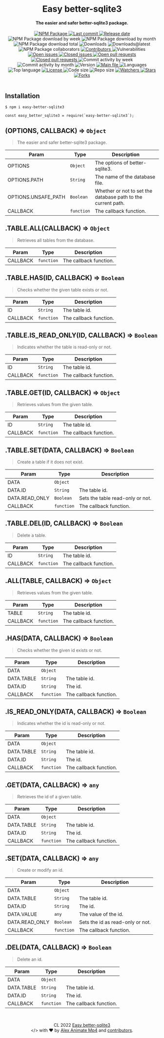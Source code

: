 <a name="top"></a>
<div id="readme-head" align="center">
    <h1 id="readme-title">Easy better-sqlite3</h1>
    <h4 id="readme-description">The easier and safer better-sqlite3 package.</h4>
    <a id="readme-shield-npm" href="https://www.npmjs.com/package/easy-better-sqlite3">
        <img id="readme-shield-npm-img" src="https://img.shields.io/npm/v/easy-better-sqlite3" alt="NPM Package" />
    </a>
    <a id="readme-shield-last-commit" href="https://github.com/AlexAnimateMp4/easy-better-sqlite3/commits/main">
        <img id="readme-shield-last-commit-img"
            src="https://img.shields.io/github/last-commit/AlexAnimateMp4/easy-better-sqlite3" alt="Last commit" />
    </a>
    <a id="readme-shield-release-date" href="https://github.com/AlexAnimateMp4/easy-better-sqlite3/releases/latest">
        <img id="readme-shield-release-date-img"
            src="https://img.shields.io/github/release-date/AlexAnimateMp4/easy-better-sqlite3" alt="Release date" />
    </a>
    <a id="readme-shield-npm-download-week">
        <img id="readme-shield-npm-download-week-img"
            src="https://img.shields.io/npm/dw/easy-better-sqlite3?label=npm%20downloads"
            alt="NPM Package download by week" />
    </a>
    <a id="readme-shield-npm-download-month">
        <img id="readme-shield-npm-download-month-img"
            src="https://img.shields.io/npm/dm/easy-better-sqlite3?label=npm%20downloads"
            alt="NPM Package download by month" />
    </a>
    <a id="readme-shield-npm-download-total">
        <img id="readme-shield-npm-download-total-img"
            src="https://img.shields.io/npm/dt/easy-better-sqlite3?label=npm%20downloads"
            alt="NPM Package download total" />
    </a>
    <a id="readme-shield-downloads">
        <img id="readme-shield-downloads-img"
            src="https://img.shields.io/github/downloads/AlexAnimateMp4/easy-better-sqlite3/total" alt="Downloads" />
    </a>
    <a id="readme-shield-downloads-latest">
        <img id="readme-shield-downloads-latest-img"
            src="https://img.shields.io/github/downloads/AlexAnimateMp4/easy-better-sqlite3/latest/total"
            alt="Downloads@latest" />
    </a>
    <a id="readme-shield-npm-collaborators">
        <img id="readme-shield-npm-collaborators-img" src="https://img.shields.io/npm/collaborators/easy-better-sqlite3"
            alt="NPM Package collaborators" />
    </a>
    <a id="readme-shield-contributors" href="https://github.com/AlexAnimateMp4/easy-better-sqlite3/graphs/contributors">
        <img id="readme-shield-contributors-img"
            src="https://img.shields.io/github/contributors/AlexAnimateMp4/easy-better-sqlite3" alt="Contributors" />
    </a>
    <a id="readme-shield-vulnerabilities">
        <img id="readme-shield-vulnerabilities-img"
            src="https://img.shields.io/snyk/vulnerabilities/github/AlexAnimateMp4/easy-better-sqlite3"
            alt="Vulnerabilities" />
    </a>
    <a id="readme-shield-open-issues"
        href="https://github.com/AlexAnimateMp4/easy-better-sqlite3/issues?q=is%3Aopen+is%3Aissue">
        <img id="readme-shield-open-issues-img"
            src="https://img.shields.io/github/issues-raw/AlexAnimateMp4/easy-better-sqlite3" alt="Open issues" />
    </a>
    <a id="readme-shield-closed-issues"
        href="https://github.com/AlexAnimateMp4/easy-better-sqlite3/issues?q=is%3Aissue+is%3Aclosed">
        <img id="readme-shield-closed-issues-img"
            src="https://img.shields.io/github/issues-closed-raw/AlexAnimateMp4/easy-better-sqlite3"
            alt="Closed issues" />
    </a>
    <a id="readme-shield-open-pull-requests"
        href="https://github.com/AlexAnimateMp4/easy-better-sqlite3/pulls?q=is%3Aopen+is%3Apr">
        <img id="readme-shield-open-pull-requests-img"
            src="https://img.shields.io/github/issues-pr-raw/AlexAnimateMp4/easy-better-sqlite3"
            alt="Open pull requests" />
    </a>
    <a id="readme-shield-closed-pull-requests"
        href="https://github.com/AlexAnimateMp4/easy-better-sqlite3/pulls?q=is%3Apr+is%3Aclosed">
        <img id="readme-shield-closed-pull-requests-img"
            src="https://img.shields.io/github/issues-pr-closed-raw/AlexAnimateMp4/easy-better-sqlite3"
            alt="Closed pull requests" />
    </a>
    <a id="readme-shield-commit-activity-by-week">
        <img id="readme-shield-commit-activity-by-week-img"
            src="https://img.shields.io/github/commit-activity/w/AlexAnimateMp4/easy-better-sqlite3"
            alt="Commit activity by week" />
    </a>
    <a id="readme-shield-commit-activity-by-month">
        <img id="readme-shield-commit-activity-by-month-img"
            src="https://img.shields.io/github/commit-activity/m/AlexAnimateMp4/easy-better-sqlite3"
            alt="Commit activity by month" />
    </a>
    <a id="readme-shield-version">
        <img id="readme-shield-version-img"
            src="https://img.shields.io/github/package-json/v/AlexAnimateMp4/easy-better-sqlite3" alt="Version" />
    </a>
    <a id="readme-shield-main-file" href="./index.min.js">
        <img id="readme-shield-main-file-img"
            src="https://img.shields.io/github/package-json/main/AlexAnimateMp4/easy-better-sqlite3" alt="Main file" />
    </a>
    <a id="readme-shield-languages">
        <img id="readme-shield-languages-img"
            src="https://img.shields.io/github/languages/count/AlexAnimateMp4/easy-better-sqlite3" alt="Languages" />
    </a>
    <a id="readme-shield-top-language">
        <img id="readme-shield-top-language-img"
            src="https://img.shields.io/github/languages/top/AlexAnimateMp4/easy-better-sqlite3" alt="Top language" />
    </a>
    <a id="readme-shield-license" href="./LICENSE.md">
        <img id="readme-shield-license-img"
            src="https://img.shields.io/github/license/AlexAnimateMp4/easy-better-sqlite3" alt="License" />
    </a>
    <a id="readme-shield-code-size">
        <img id="readme-shield-code-size-img"
            src="https://img.shields.io/github/languages/code-size/AlexAnimateMp4/easy-better-sqlite3"
            alt="Code size" />
    </a>
    <a id="readme-shield-repo-size">
        <img id="readme-shield-repo-size-img"
            src="https://img.shields.io/github/repo-size/AlexAnimateMp4/easy-better-sqlite3" alt="Repo size" />
    </a>
    <a id="readme-shield-watchers" href="https://github.com/AlexAnimateMp4/easy-better-sqlite3/watchers">
        <img id="readme-shield-watchers-img"
            src="https://img.shields.io/github/watchers/AlexAnimateMp4/easy-better-sqlite3" alt="Watchers" />
    </a>
    <a id="readme-shield-stars" href="https://github.com/AlexAnimateMp4/easy-better-sqlite3/stargazers">
        <img id="readme-shield-stars-img" src="https://img.shields.io/github/stars/AlexAnimateMp4/easy-better-sqlite3"
            alt="Stars" />
    </a>
    <a id="readme-shield-forks" href="https://github.com/AlexAnimateMp4/easy-better-sqlite3/network/members">
        <img id="readme-shield-forks-img" src="https://img.shields.io/github/forks/AlexAnimateMp4/easy-better-sqlite3"
            alt="Forks" />
    </a>
</div>

<br>

<a name="readme-body"></a>
<div id="readme-body">
    <a name="readme-installation"></a>
    <div id="readme-installation">
        <h2 id="readme-installation-title">Installation</h2>
        <pre><code id="readme-installation-npm-code" class="language-shell">$ npm i easy-better-sqlite3</code></pre>
        <pre><code id="readme-installation-nodejs-code" class="language-js">const easy_better_sqlite3 = require(`easy-better-sqlite3`);</code></pre>
    </div>
    <a name="readme-docs"></a>
    <div id="readme-docs">
        <a name="readme-docs-INIT"></a>
        <div id="readme-docs-INIT">
            <h2 id="readme-docs-INIT-title">(OPTIONS, CALLBACK) ⇒ <code>Object</code></h2>
            <blockquote id="readme-docs-INIT-description">
                <p>The easier and safer better-sqlite3 package.</p>
            </blockquote>
            <table id="readme-docs-INIT-table">
                <thead id="readme-docs-INIT-table-head">
                    <tr id="readme-docs-INIT-table-head-container">
                        <th id="readme-docs-INIT-table-head-param">Param</th>
                        <th id="readme-docs-INIT-table-head-type">Type</th>
                        <th id="readme-docs-INIT-table-head-description">Description</th>
                    </tr>
                </thead>
                <tbody id="readme-docs-INIT-table-body">
                    <tr id="readme-docs-INIT-table-body-container-OPTIONS">
                        <td id="readme-docs-INIT-table-body-param-OPTIONS">OPTIONS</td>
                        <td id="readme-docs-INIT-table-body-type-OPTIONS"><code>Object</code></td>
                        <td id="readme-docs-INIT-table-body-description-OPTIONS">The options of better-sqlite3.</td>
                    </tr>
                    <tr id="readme-docs-INIT-table-body-container-OPTIONS.PATH">
                        <td id="readme-docs-INIT-table-body-param-OPTIONS.PATH">OPTIONS.PATH</td>
                        <td id="readme-docs-INIT-table-body-type-OPTIONS.PATH"><code>String</code></td>
                        <td id="readme-docs-INIT-table-body-description-OPTIONS.PATH">The name of the database file.</td>
                    </tr>
                    <tr id="readme-docs-INIT-table-body-container-OPTIONS.UNSAFE_PATH">
                        <td id="readme-docs-INIT-table-body-param-OPTIONS.UNSAFE_PATH">OPTIONS.UNSAFE_PATH</td>
                        <td id="readme-docs-INIT-table-body-type-OPTIONS.UNSAFE_PATH"><code>Boolean</code></td>
                        <td id="readme-docs-INIT-table-body-description-OPTIONS.UNSAFE_PATH">Whether or not to set the database path to the current path.</td>
                    </tr>
                    <tr id="readme-docs-INIT-table-body-container-CALLBACK">
                        <td id="readme-docs-INIT-table-body-param-CALLBACK">CALLBACK</td>
                        <td id="readme-docs-INIT-table-body-type-CALLBACK"><code>function</code></td>
                        <td id="readme-docs-INIT-table-body-description-CALLBACK">The callback function.</td>
                    </tr>
                </tbody>
            </table>
        </div>
        <a name="readme-docs-TABLE.ALL"></a>
        <div id="readme-docs-TABLE.ALL">
            <h2 id="readme-docs-TABLE.ALL-title">.TABLE.ALL(CALLBACK) ⇒ <code>Object</code></h2>
            <blockquote id="readme-docs-TABLE.ALL-description">
                <p>Retrieves all tables from the database.</p>
            </blockquote>
            <table id="readme-docs-TABLE.ALL-table">
                <thead id="readme-docs-TABLE.ALL-table-head">
                    <tr id="readme-docs-TABLE.ALL-table-head-container">
                        <th id="readme-docs-TABLE.ALL-table-head-param">Param</th>
                        <th id="readme-docs-TABLE.ALL-table-head-type">Type</th>
                        <th id="readme-docs-TABLE.ALL-table-head-description">Description</th>
                    </tr>
                </thead>
                <tbody id="readme-docs-TABLE.ALL-table-body">
                    <tr id="readme-docs-TABLE.ALL-table-body-container-CALLBACK">
                        <td id="readme-docs-TABLE.ALL-table-body-param-CALLBACK">CALLBACK</td>
                        <td id="readme-docs-TABLE.ALL-table-body-type-CALLBACK"><code>function</code></td>
                        <td id="readme-docs-TABLE.ALL-table-body-description-CALLBACK">The callback function.</td>
                    </tr>
                </tbody>
            </table>
        </div>
        <a name="readme-docs-TABLE.HAS"></a>
        <div id="readme-docs-TABLE.HAS">
            <h2 id="readme-docs-TABLE.HAS-title">.TABLE.HAS(ID, CALLBACK) ⇒ <code>Boolean</code></h2>
            <blockquote id="readme-docs-TABLE.HAS-description">
                <p>Checks whether the given table exists or not.</p>
            </blockquote>
            <table id="readme-docs-TABLE.HAS-table">
                <thead id="readme-docs-TABLE.HAS-table-head">
                    <tr id="readme-docs-TABLE.HAS-table-head-container">
                        <th id="readme-docs-TABLE.HAS-table-head-param">Param</th>
                        <th id="readme-docs-TABLE.HAS-table-head-type">Type</th>
                        <th id="readme-docs-TABLE.HAS-table-head-description">Description</th>
                    </tr>
                </thead>
                <tbody id="readme-docs-TABLE.HAS-table-body">
                    <tr id="readme-docs-TABLE.HAS-table-body-container-ID">
                        <td id="readme-docs-TABLE.HAS-table-body-param-ID">ID</td>
                        <td id="readme-docs-TABLE.HAS-table-body-type-ID"><code>String</code></td>
                        <td id="readme-docs-TABLE.HAS-table-body-description-ID">The table id.</td>
                    </tr>
                    <tr id="readme-docs-TABLE.HAS-table-body-container-CALLBACK">
                        <td id="readme-docs-TABLE.HAS-table-body-param-CALLBACK">CALLBACK</td>
                        <td id="readme-docs-TABLE.HAS-table-body-type-CALLBACK"><code>function</code></td>
                        <td id="readme-docs-TABLE.HAS-table-body-description-CALLBACK">The callback function.</td>
                    </tr>
                </tbody>
            </table>
        </div>
        <a name="readme-docs-TABLE.IS_READ_ONLY"></a>
        <div id="readme-docs-TABLE.IS_READ_ONLY">
            <h2 id="readme-docs-TABLE.IS_READ_ONLY-title">.TABLE.IS_READ_ONLY(ID, CALLBACK) ⇒ <code>Boolean</code></h2>
            <blockquote id="readme-docs-TABLE.IS_READ_ONLY-description">
                <p>Indicates whether the table is read-only or not.</p>
            </blockquote>
            <table id="readme-docs-TABLE.IS_READ_ONLY-table">
                <thead id="readme-docs-TABLE.IS_READ_ONLY-table-head">
                    <tr id="readme-docs-TABLE.IS_READ_ONLY-table-head-container">
                        <th id="readme-docs-TABLE.IS_READ_ONLY-table-head-param">Param</th>
                        <th id="readme-docs-TABLE.IS_READ_ONLY-table-head-type">Type</th>
                        <th id="readme-docs-TABLE.IS_READ_ONLY-table-head-description">Description</th>
                    </tr>
                </thead>
                <tbody id="readme-docs-TABLE.IS_READ_ONLY-table-body">
                    <tr id="readme-docs-TABLE.IS_READ_ONLY-table-body-container-ID">
                        <td id="readme-docs-TABLE.IS_READ_ONLY-table-body-param-ID">ID</td>
                        <td id="readme-docs-TABLE.IS_READ_ONLY-table-body-type-ID"><code>String</code></td>
                        <td id="readme-docs-TABLE.IS_READ_ONLY-table-body-description-ID">The table id.</td>
                    </tr>
                    <tr id="readme-docs-TABLE.IS_READ_ONLY-table-body-container-CALLBACK">
                        <td id="readme-docs-TABLE.IS_READ_ONLY-table-body-param-CALLBACK">CALLBACK</td>
                        <td id="readme-docs-TABLE.IS_READ_ONLY-table-body-type-CALLBACK"><code>function</code></td>
                        <td id="readme-docs-TABLE.IS_READ_ONLY-table-body-description-CALLBACK">The callback function.
                        </td>
                    </tr>
                </tbody>
            </table>
        </div>
        <a name="readme-docs-TABLE.GET"></a>
        <div id="readme-docs-TABLE.GET">
            <h2 id="readme-docs-TABLE.GET-title">.TABLE.GET(ID, CALLBACK) ⇒ <code>Object</code></h2>
            <blockquote id="readme-docs-TABLE.GET-description">
                <p>Retrieves values from the given table.</p>
            </blockquote>
            <table id="readme-docs-TABLE.GET-table">
                <thead id="readme-docs-TABLE.GET-table-head">
                    <tr id="readme-docs-TABLE.GET-table-head-container">
                        <th id="readme-docs-TABLE.GET-table-head-param">Param</th>
                        <th id="readme-docs-TABLE.GET-table-head-type">Type</th>
                        <th id="readme-docs-TABLE.GET-table-head-description">Description</th>
                    </tr>
                </thead>
                <tbody id="readme-docs-TABLE.GET-table-body">
                    <tr id="readme-docs-TABLE.GET-table-body-container-ID">
                        <td id="readme-docs-TABLE.GET-table-body-param-ID">ID</td>
                        <td id="readme-docs-TABLE.GET-table-body-type-ID"><code>String</code></td>
                        <td id="readme-docs-TABLE.GET-table-body-description-ID">The table id.</td>
                    </tr>
                    <tr id="readme-docs-TABLE.GET-table-body-container-CALLBACK">
                        <td id="readme-docs-TABLE.GET-table-body-param-CALLBACK">CALLBACK</td>
                        <td id="readme-docs-TABLE.GET-table-body-type-CALLBACK"><code>function</code></td>
                        <td id="readme-docs-TABLE.GET-table-body-description-CALLBACK">The callback function.</td>
                    </tr>
                </tbody>
            </table>
        </div>
        <a name="readme-docs-TABLE.SET"></a>
        <div id="readme-docs-TABLE.SET">
            <h2 id="readme-docs-TABLE.SET-title">.TABLE.SET(DATA, CALLBACK) ⇒ <code>Boolean</code></h2>
            <blockquote id="readme-docs-TABLE.SET-description">
                <p>Create a table if it does not exist.</p>
            </blockquote>
            <table id="readme-docs-TABLE.SET-table">
                <thead id="readme-docs-TABLE.SET-table-head">
                    <tr id="readme-docs-TABLE.SET-table-head-container">
                        <th id="readme-docs-TABLE.SET-table-head-param">Param</th>
                        <th id="readme-docs-TABLE.SET-table-head-type">Type</th>
                        <th id="readme-docs-TABLE.SET-table-head-description">Description</th>
                    </tr>
                </thead>
                <tbody id="readme-docs-TABLE.SET-table-body">
                    <tr id="readme-docs-TABLE.SET-table-body-container-DATA">
                        <td id="readme-docs-TABLE.SET-table-body-param-DATA">DATA</td>
                        <td id="readme-docs-TABLE.SET-table-body-type-DATA"><code>Object</code></td>
                        <td id="readme-docs-TABLE.SET-table-body-description-DATA"></td>
                    </tr>
                    <tr id="readme-docs-TABLE.SET-table-body-container-DATA.ID">
                        <td id="readme-docs-TABLE.SET-table-body-param-DATA.ID">DATA.ID</td>
                        <td id="readme-docs-TABLE.SET-table-body-type-DATA.ID"><code>String</code></td>
                        <td id="readme-docs-TABLE.SET-table-body-description-DATA.ID">The table id.</td>
                    </tr>
                    <tr id="readme-docs-TABLE.SET-table-body-container-DATA.READ_ONLY">
                        <td id="readme-docs-TABLE.SET-table-body-param-DATA.READ_ONLY">DATA.READ_ONLY</td>
                        <td id="readme-docs-TABLE.SET-table-body-type-DATA.READ_ONLY"><code>Boolean</code></td>
                        <td id="readme-docs-TABLE.SET-table-body-description-DATA.READ_ONLY">Sets the table read-only or
                            not.</td>
                    </tr>
                    <tr id="readme-docs-TABLE.SET-table-body-container-CALLBACK">
                        <td id="readme-docs-TABLE.SET-table-body-param-CALLBACK">CALLBACK</td>
                        <td id="readme-docs-TABLE.SET-table-body-type-CALLBACK"><code>function</code></td>
                        <td id="readme-docs-TABLE.SET-table-body-description-CALLBACK">The callback function.</td>
                    </tr>
                </tbody>
            </table>
        </div>
        <a name="readme-docs-TABLE.DEL"></a>
        <div id="readme-docs-TABLE.DEL">
            <h2 id="readme-docs-TABLE.DEL-title">.TABLE.DEL(ID, CALLBACK) ⇒ <code>Boolean</code></h2>
            <blockquote id="readme-docs-TABLE.DEL-description">
                <p>Delete a table.</p>
            </blockquote>
            <table id="readme-docs-TABLE.DEL-table">
                <thead id="readme-docs-TABLE.DEL-table-head">
                    <tr id="readme-docs-TABLE.DEL-table-head-container">
                        <th id="readme-docs-TABLE.DEL-table-head-param">Param</th>
                        <th id="readme-docs-TABLE.DEL-table-head-type">Type</th>
                        <th id="readme-docs-TABLE.DEL-table-head-description">Description</th>
                    </tr>
                </thead>
                <tbody id="readme-docs-TABLE.DEL-table-body">
                    <tr id="readme-docs-TABLE.DEL-table-body-container-ID">
                        <td id="readme-docs-TABLE.DEL-table-body-param-ID">ID</td>
                        <td id="readme-docs-TABLE.DEL-table-body-type-ID"><code>String</code></td>
                        <td id="readme-docs-TABLE.DEL-table-body-description-ID">The table id.</td>
                    </tr>
                    <tr id="readme-docs-TABLE.DEL-table-body-container-CALLBACK">
                        <td id="readme-docs-TABLE.DEL-table-body-param-CALLBACK">CALLBACK</td>
                        <td id="readme-docs-TABLE.DEL-table-body-type-CALLBACK"><code>function</code></td>
                        <td id="readme-docs-TABLE.DEL-table-body-description-CALLBACK">The callback function.</td>
                    </tr>
                </tbody>
            </table>
        </div>
        <a name="readme-docs-ALL"></a>
        <div id="readme-docs-ALL">
            <h2 id="readme-docs-ALL-title">.ALL(TABLE, CALLBACK) ⇒ <code>Object</code></h2>
            <blockquote id="readme-docs-ALL-description">
                <p>Retrieves values from the given table.</p>
            </blockquote>
            <table id="readme-docs-ALL-table">
                <thead id="readme-docs-ALL-table-head">
                    <tr id="readme-docs-ALL-table-head-container">
                        <th id="readme-docs-ALL-table-head-param">Param</th>
                        <th id="readme-docs-ALL-table-head-type">Type</th>
                        <th id="readme-docs-ALL-table-head-description">Description</th>
                    </tr>
                </thead>
                <tbody id="readme-docs-ALL-table-body">
                    <tr id="readme-docs-ALL-table-body-container-TABLE">
                        <td id="readme-docs-ALL-table-body-param-TABLE">TABLE</td>
                        <td id="readme-docs-ALL-table-body-type-TABLE"><code>String</code></td>
                        <td id="readme-docs-ALL-table-body-description-TABLE">The table id.</td>
                    </tr>
                    <tr id="readme-docs-ALL-table-body-container-CALLBACK">
                        <td id="readme-docs-ALL-table-body-param-CALLBACK">CALLBACK</td>
                        <td id="readme-docs-ALL-table-body-type-CALLBACK"><code>function</code></td>
                        <td id="readme-docs-ALL-table-body-description-CALLBACK">The callback function.</td>
                    </tr>
                </tbody>
            </table>
        </div>
        <a name="readme-docs-HAS"></a>
        <div id="readme-docs-HAS">
            <h2 id="readme-docs-HAS-title">.HAS(DATA, CALLBACK) ⇒ <code>Boolean</code></h2>
            <blockquote id="readme-docs-HAS-description">
                <p>Checks whether the given id exists or not.</p>
            </blockquote>
            <table id="readme-docs-HAS-table">
                <thead id="readme-docs-HAS-table-head">
                    <tr id="readme-docs-HAS-table-head-container">
                        <th id="readme-docs-HAS-table-head-param">Param</th>
                        <th id="readme-docs-HAS-table-head-type">Type</th>
                        <th id="readme-docs-HAS-table-head-description">Description</th>
                    </tr>
                </thead>
                <tbody id="readme-docs-HAS-table-body">
                    <tr id="readme-docs-HAS-table-body-container-DATA">
                        <td id="readme-docs-HAS-table-body-param-DATA">DATA</td>
                        <td id="readme-docs-HAS-table-body-type-DATA"><code>Object</code></td>
                        <td id="readme-docs-HAS-table-body-description-DATA"></td>
                    </tr>
                    <tr id="readme-docs-HAS-table-body-container-DATA.TABLE">
                        <td id="readme-docs-HAS-table-body-param-DATA.TABLE">DATA.TABLE</td>
                        <td id="readme-docs-HAS-table-body-type-DATA.TABLE"><code>String</code></td>
                        <td id="readme-docs-HAS-table-body-description-DATA.TABLE">The table id.</td>
                    </tr>
                    <tr id="readme-docs-HAS-table-body-container-DATA.ID">
                        <td id="readme-docs-HAS-table-body-param-DATA.ID">DATA.ID</td>
                        <td id="readme-docs-HAS-table-body-type-DATA.ID"><code>String</code></td>
                        <td id="readme-docs-HAS-table-body-description-DATA.ID">The id.</td>
                    </tr>
                    <tr id="readme-docs-HAS-table-body-container-CALLBACK">
                        <td id="readme-docs-HAS-table-body-param-CALLBACK">CALLBACK</td>
                        <td id="readme-docs-HAS-table-body-type-CALLBACK"><code>function</code></td>
                        <td id="readme-docs-HAS-table-body-description-CALLBACK">The callback function.</td>
                    </tr>
                </tbody>
            </table>
        </div>
        <a name="readme-docs-IS_READ_ONLY"></a>
        <div id="readme-docs-IS_READ_ONLY">
            <h2 id="readme-docs-IS_READ_ONLY-title">.IS_READ_ONLY(DATA, CALLBACK) ⇒ <code>Boolean</code></h2>
            <blockquote id="readme-docs-IS_READ_ONLY-description">
                <p>Indicates whether the id is read-only or not.</p>
            </blockquote>
            <table id="readme-docs-IS_READ_ONLY-table">
                <thead id="readme-docs-IS_READ_ONLY-table-head">
                    <tr id="readme-docs-IS_READ_ONLY-table-head-container">
                        <th id="readme-docs-IS_READ_ONLY-table-head-param">Param</th>
                        <th id="readme-docs-IS_READ_ONLY-table-head-type">Type</th>
                        <th id="readme-docs-IS_READ_ONLY-table-head-description">Description</th>
                    </tr>
                </thead>
                <tbody id="readme-docs-IS_READ_ONLY-table-body">
                    <tr id="readme-docs-IS_READ_ONLY-table-body-container-DATA">
                        <td id="readme-docs-IS_READ_ONLY-table-body-param-DATA">DATA</td>
                        <td id="readme-docs-IS_READ_ONLY-table-body-type-DATA"><code>Object</code></td>
                        <td id="readme-docs-IS_READ_ONLY-table-body-description-DATA"></td>
                    </tr>
                    <tr id="readme-docs-IS_READ_ONLY-table-body-container-DATA.TABLE">
                        <td id="readme-docs-IS_READ_ONLY-table-body-param-DATA.TABLE">DATA.TABLE</td>
                        <td id="readme-docs-IS_READ_ONLY-table-body-type-DATA.TABLE"><code>String</code></td>
                        <td id="readme-docs-IS_READ_ONLY-table-body-description-DATA.TABLE">The table id.</td>
                    </tr>
                    <tr id="readme-docs-IS_READ_ONLY-table-body-container-DATA.ID">
                        <td id="readme-docs-IS_READ_ONLY-table-body-param-DATA.ID">DATA.ID</td>
                        <td id="readme-docs-IS_READ_ONLY-table-body-type-DATA.ID"><code>String</code></td>
                        <td id="readme-docs-IS_READ_ONLY-table-body-description-DATA.ID">The id.</td>
                    </tr>
                    <tr id="readme-docs-IS_READ_ONLY-table-body-container-CALLBACK">
                        <td id="readme-docs-IS_READ_ONLY-table-body-param-CALLBACK">CALLBACK</td>
                        <td id="readme-docs-IS_READ_ONLY-table-body-type-CALLBACK"><code>function</code></td>
                        <td id="readme-docs-IS_READ_ONLY-table-body-description-CALLBACK">The callback function.</td>
                    </tr>
                </tbody>
            </table>
        </div>
        <a name="readme-docs-GET"></a>
        <div id="readme-docs-GET">
            <h2 id="readme-docs-GET-title">.GET(DATA, CALLBACK) ⇒ <code>any</code></h2>
            <blockquote id="readme-docs-GET-description">
                <p>Retrieves the id of a given table.</p>
            </blockquote>
            <table id="readme-docs-GET-table">
                <thead id="readme-docs-GET-table-head">
                    <tr id="readme-docs-GET-table-head-container">
                        <th id="readme-docs-GET-table-head-param">Param</th>
                        <th id="readme-docs-GET-table-head-type">Type</th>
                        <th id="readme-docs-GET-table-head-description">Description</th>
                    </tr>
                </thead>
                <tbody id="readme-docs-GET-table-body">
                    <tr id="readme-docs-GET-table-body-container-DATA">
                        <td id="readme-docs-GET-table-body-param-DATA">DATA</td>
                        <td id="readme-docs-GET-table-body-type-DATA"><code>Object</code></td>
                        <td id="readme-docs-GET-table-body-description-DATA"></td>
                    </tr>
                    <tr id="readme-docs-GET-table-body-container-DATA.TABLE">
                        <td id="readme-docs-GET-table-body-param-DATA.TABLE">DATA.TABLE</td>
                        <td id="readme-docs-GET-table-body-type-DATA.TABLE"><code>String</code></td>
                        <td id="readme-docs-GET-table-body-description-DATA.TABLE">The table id.</td>
                    </tr>
                    <tr id="readme-docs-GET-table-body-container-DATA.ID">
                        <td id="readme-docs-GET-table-body-param-DATA.ID">DATA.ID</td>
                        <td id="readme-docs-GET-table-body-type-DATA.ID"><code>String</code></td>
                        <td id="readme-docs-GET-table-body-description-DATA.ID">The id.</td>
                    </tr>
                    <tr id="readme-docs-GET-table-body-container-CALLBACK">
                        <td id="readme-docs-GET-table-body-param-CALLBACK">CALLBACK</td>
                        <td id="readme-docs-GET-table-body-type-CALLBACK"><code>function</code></td>
                        <td id="readme-docs-GET-table-body-description-CALLBACK">The callback function.</td>
                    </tr>
                </tbody>
            </table>
        </div>
        <a name="readme-docs-SET"></a>
        <div id="readme-docs-SET">
            <h2 id="readme-docs-SET-title">.SET(DATA, CALLBACK) ⇒ <code>any</code></h2>
            <blockquote id="readme-docs-SET-description">
                <p>Create or modify an id.</p>
            </blockquote>
            <table id="readme-docs-SET-table">
                <thead id="readme-docs-SET-table-head">
                    <tr id="readme-docs-SET-table-head-container">
                        <th id="readme-docs-SET-table-head-param">Param</th>
                        <th id="readme-docs-SET-table-head-type">Type</th>
                        <th id="readme-docs-SET-table-head-description">Description</th>
                    </tr>
                </thead>
                <tbody id="readme-docs-SET-table-body">
                    <tr id="readme-docs-SET-table-body-container-DATA">
                        <td id="readme-docs-SET-table-body-param-DATA">DATA</td>
                        <td id="readme-docs-SET-table-body-type-DATA"><code>Object</code></td>
                        <td id="readme-docs-SET-table-body-description-DATA"></td>
                    </tr>
                    <tr id="readme-docs-SET-table-body-container-DATA.TABLE">
                        <td id="readme-docs-SET-table-body-param-DATA.TABLE">DATA.TABLE</td>
                        <td id="readme-docs-SET-table-body-type-DATA.TABLE"><code>String</code></td>
                        <td id="readme-docs-SET-table-body-description-DATA.TABLE">The table id.</td>
                    </tr>
                    <tr id="readme-docs-SET-table-body-container-DATA.ID">
                        <td id="readme-docs-SET-table-body-param-DATA.ID">DATA.ID</td>
                        <td id="readme-docs-SET-table-body-type-DATA.ID"><code>String</code></td>
                        <td id="readme-docs-SET-table-body-description-DATA.ID">The id.</td>
                    </tr>
                    <tr id="readme-docs-SET-table-body-container-DATA.VALUE">
                        <td id="readme-docs-SET-table-body-param-DATA.VALUE">DATA.VALUE</td>
                        <td id="readme-docs-SET-table-body-type-DATA.VALUE"><code>any</code></td>
                        <td id="readme-docs-SET-table-body-description-DATA.VALUE">The value of the id.</td>
                    </tr>
                    <tr id="readme-docs-SET-table-body-container-DATA.READ_ONLY">
                        <td id="readme-docs-SET-table-body-param-DATA.READ_ONLY">DATA.READ_ONLY</td>
                        <td id="readme-docs-SET-table-body-type-DATA.READ_ONLY"><code>Boolean</code></td>
                        <td id="readme-docs-SET-table-body-description-DATA.READ_ONLY">Sets the id as read-only or not.
                        </td>
                    </tr>
                    <tr id="readme-docs-SET-table-body-container-CALLBACK">
                        <td id="readme-docs-SET-table-body-param-CALLBACK">CALLBACK</td>
                        <td id="readme-docs-SET-table-body-type-CALLBACK"><code>function</code></td>
                        <td id="readme-docs-SET-table-body-description-CALLBACK">The callback function.</td>
                    </tr>
                </tbody>
            </table>
        </div>
        <a name="readme-docs-DEL"></a>
        <div id="readme-docs-DEL">
            <h2 id="readme-docs-DEL-title">.DEL(DATA, CALLBACK) ⇒ <code>Boolean</code></h2>
            <blockquote id="readme-docs-DEL-description">
                <p>Delete an id.</p>
            </blockquote>
            <table id="readme-docs-DEL-table">
                <thead id="readme-docs-DEL-table-head">
                    <tr id="readme-docs-DEL-table-head-container">
                        <th id="readme-docs-DEL-table-head-param">Param</th>
                        <th id="readme-docs-DEL-table-head-type">Type</th>
                        <th id="readme-docs-DEL-table-head-description">Description</th>
                    </tr>
                </thead>
                <tbody id="readme-docs-DEL-table-body">
                    <tr id="readme-docs-DEL-table-body-container-DATA">
                        <td id="readme-docs-DEL-table-body-param-DATA">DATA</td>
                        <td id="readme-docs-DEL-table-body-type-DATA"><code>Object</code></td>
                        <td id="readme-docs-DEL-table-body-description-DATA"></td>
                    </tr>
                    <tr id="readme-docs-DEL-table-body-container-DATA.TABLE">
                        <td id="readme-docs-DEL-table-body-param-DATA.TABLE">DATA.TABLE</td>
                        <td id="readme-docs-DEL-table-body-type-DATA.TABLE"><code>String</code></td>
                        <td id="readme-docs-DEL-table-body-description-DATA.TABLE">The table id.</td>
                    </tr>
                    <tr id="readme-docs-DEL-table-body-container-DATA.ID">
                        <td id="readme-docs-DEL-table-body-param-DATA.ID">DATA.ID</td>
                        <td id="readme-docs-DEL-table-body-type-DATA.ID"><code>String</code></td>
                        <td id="readme-docs-DEL-table-body-description-DATA.ID">The id.</td>
                    </tr>
                    <tr id="readme-docs-DEL-table-body-container-CALLBACK">
                        <td id="readme-docs-DEL-table-body-param-CALLBACK">CALLBACK</td>
                        <td id="readme-docs-DEL-table-body-type-CALLBACK"><code>function</code></td>
                        <td id="readme-docs-DEL-table-body-description-CALLBACK">The callback function.</td>
                    </tr>
                </tbody>
            </table>
        </div>
    </div>
</div>

<br>

<a name="footer"></a>
<p id="readme-footer" align="center">CL 2022 <a id="readme-footer-repo"
        href="https://github.com/AlexAnimateMp4/easy-better-sqlite3">Easy better-sqlite3</a><br>&lt;/&gt; with ❤ by <a
        id="readme-footer-author" href="https://github.com/AlexAnimateMp4" tarDEL="_blank">Alex Animate Mp4</a> and <a
        id="readme-footer-contributors"
        href="https://github.com/AlexAnimateMp4/easy-better-sqlite3/graphs/contributors">contributors</a>.</p>
<a name="bottom"></a>
